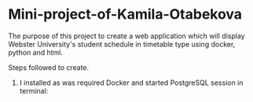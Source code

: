 
Mini-project-of-Kamila-Otabekova
=================================

The purpose of this project to create a web application which will display Webster University's student schedule in timetable type using docker, python and html.

Steps followed to create.

1. I installed as was required Docker and started PostgreSQL session in terminal:

